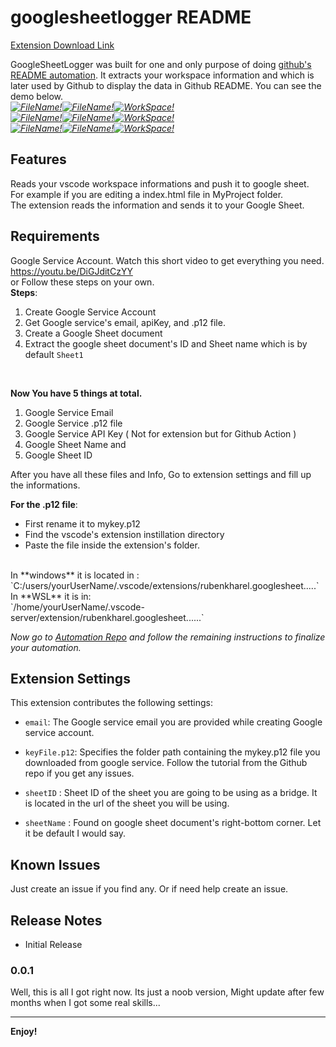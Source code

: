# googlesheetlogger README

  

[Extension Download Link](https://marketplace.visualstudio.com/items?itemName=rubenkharel.googlesheetlogger) <br  />

GoogleSheetLogger was built for one and only purpose of doing [github's README automation](https://github.com/rubenkharel/README-VSCODE-Automation). It extracts your workspace information and which is later used by Github to display the data in Github README. You can see the demo below.
<br />
*[![FileName!](https://raster.shields.io/badge/Currently_Editing--green?style=for-the-badge)](https://github.com/rubenkharel)[![FileName!](https://raster.shields.io/badge/-main.py-yellow?style=for-the-badge&color=white&logoColor=green&logo=canonical)](https://github.com/rubenkharel)[![WorkSpace!](https://raster.shields.io/badge/VScode-Folder_name-blue?style=for-the-badge&logo=visual-studio-code)](https://github.com/rubenkharel)*
<br />
*[![FileName!](https://raster.shields.io/badge/Seen_20_Min_Ago_Editing--red?style=for-the-badge)](https://github.com/rubenkharel)[![FileName!](https://raster.shields.io/badge/-main.py-yellow?style=for-the-badge&color=white&logoColor=red&logo=canonical)](https://github.com/rubenkharel)[![WorkSpace!](https://raster.shields.io/badge/VScode-Folder_name-blue?style=for-the-badge&logo=visual-studio-code)](https://github.com/rubenkharel)*
<br />
*[![FileName!](https://raster.shields.io/badge/IDLE--orange?style=for-the-badge)](https://github.com/rubenkharel)[![FileName!](https://raster.shields.io/badge/-No_file_Opened-yellow?style=for-the-badge&logoColor=orange&color=white&logo=canonical)](https://github.com/rubenkharel)[![WorkSpace!](https://raster.shields.io/badge/VScode-IDLE-blue?style=for-the-badge&logo=visual-studio-code)](https://github.com/rubenkharel)*


  

## Features

  

Reads your vscode workspace informations and push it to google sheet. <br />
For example if you are editing a index.html file in MyProject folder. <br />
The extension reads the information and sends it to your Google Sheet. <br />

  
  

## Requirements

Google Service Account.
Watch this short video to get everything you need.
https://youtu.be/DiGJditCzYY
<br />
or Follow these steps on your own.
<br />
**Steps**:

1. Create Google Service Account
2. Get Google service's email, apiKey, and .p12 file.
3. Create a Google Sheet document
4. Extract the google sheet document's ID and Sheet name which is by default `Sheet1`
<br />

**Now You have 5 things at total.**

1. Google Service Email
2. Google Service .p12 file
3. Google Service API Key ( Not for extension but for Github Action )
4. Google Sheet Name and
5. Google Sheet ID 


After you have all these files and Info, Go to extension settings and fill up the informations.

**For the .p12 file**: 

 - First rename it to mykey.p12
 - Find the vscode's extension instillation directory
 - Paste the file inside the extension's folder.
<br />
In **windows** it is located in : 
<br />
 `C:/users/yourUserName/.vscode/extensions/rubenkharel.googlesheet.....` 
<br  />
In **WSL** it is in: 
<br />
`/home/yourUserName/.vscode-server/extension/rubenkharel.googlesheet......`
<br />


*Now go to [Automation Repo](https://github.com/rubenkharel/README-VSCODE-Automation) and follow the remaining instructions to finalize your automation.*

  

## Extension Settings

  

This extension contributes the following settings:

* `email`: The Google service email you are provided while creating Google service account.

* `keyFile.p12`: Specifies the folder path containing the mykey.p12 file you downloaded from google service. Follow the tutorial from the Github repo if you get any issues.

* `sheetID` : Sheet ID of the sheet you are going to be using as a bridge. It is located in the url of the sheet you will be using.

* `sheetName` : Found on google sheet document's right-bottom corner. Let it be default I would say.

  

## Known Issues
Just create an issue if you find any. Or if need help create an issue.
## Release Notes
- Initial Release
### 0.0.1
Well, this is all I got right now. Its just a noob version, Might update after few months when I got some real skills...

  

-----------------------------------------------------------------------------------------------------------
**Enjoy!**